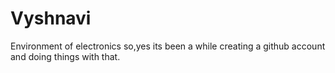 # Vyshnavi
Environment of electronics
so,yes its been a while creating a github account and doing things with that.
